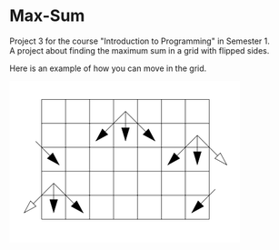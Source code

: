 # Max-Sum

Project 3 for the course "Introduction to Programming" in Semester 1.  
A project about finding the maximum sum in a grid with flipped sides.

Here is an example of how you can move in the grid.

<img src = "screenshots/3.png"> 

